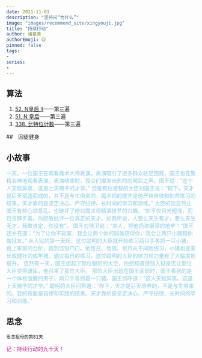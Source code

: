 ```yaml
---
date: 2021-11-01
description: "坚持问“为什么”"
image: "images/recommend_site/xingyouji.jpg"
title: "持续行动"
author: 诸葛青
authorEmoji: 😃
pinned: false
tags:
- 
series:
-
---
```



## 算法
1. [52. N皇后 II](https://leetcode-cn.com/problems/n-queens-ii/)——第三遍
2. [51. N 皇后](https://leetcode-cn.com/problems/n-queens/)——第三遍
3. [338. 比特位计数](https://leetcode-cn.com/problems/counting-bits/)——第三遍

##　囚徒健身 


## 小故事
<font color=SkyBlue>一天，一位国王在观看魔术大师表演。表演吸引了很多群众驻足围观，国王也在聚精会神地观看表演。表演结束时，观众们爆发出热烈的喝彩之声。国王说：“这个人天赋异禀，这是上天赐予的才华。”
但是有位睿智的大臣对国王说：“殿下，天才是后天锻造而成的，并不是与生俱来的，魔术师的技艺是他严格自律和刻苦练习的结果。天才靠的是坚定决心、严守纪律、长时间的学习和训练。”
大臣的话显然让国王有些心烦意乱，也破坏了他对魔术师精湛技艺的兴趣，“你不仅目光短浅，而且言辞歹毒。你胆敢批评一位真正的天才。如我所说，人要么天生有才，要么天生无才，我敢肯定，你没有”。
国王对侍卫说：“来人，把他扔进最深的地牢！”国王还补充道：“为了让你不寂寞，我会让两个你的同类陪伴你，我会让两只小猪和你做狱友。”
从入狱的第一天起，这位聪明的大臣就开始练习两只手各抓一只小猪，跑上牢房的台阶，跑到监狱门口。他每日、每周、每月从不间断练习，小猪也逐渐长成健壮的成年猪。通过每日的练习，这位聪明的大臣的体力和力量有了大幅度地提升。
忽然有一天，国王想起了那位聪明的大臣，他想知道锒铛入狱是否让那位大臣变得谦卑，他召来了那位大臣。
那位大臣出现在国王面前时，国王看到的是一个体格强健的男子，两只手各抓着一只猪。国王惊呼道：“这人天赋异禀。这是上天赐予的才华。”
聪明的大臣回答道：“陛下，天才是后天培养的，不是与生俱来的。我的技能是自律和实践的结果。天才靠的是坚定决心、严守纪律、长时间的学习和训练。”</font>


## 思念
``思念祖母的第81天``

<font color=VioletRed>记：持续行动的九十天！</font>

